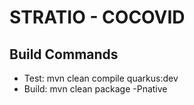 # STRATIO - COCOVID


## Build Commands
* Test: mvn clean compile quarkus:dev
* Build: mvn clean package -Pnative
